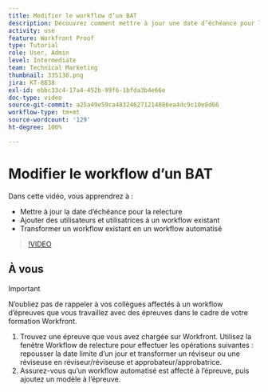 ```yaml
---
title: Modifier le workflow d’un BAT
description: Découvrez comment mettre à jour une date d’échéance pour la relecture, ajouter des utilisateurs et utilisatrices à un workflow existant et transformer un workflow existant en un workflow automatisé dans  [!DNL  Workfront].
activity: use
feature: Workfront Proof
type: Tutorial
role: User, Admin
level: Intermediate
team: Technical Marketing
thumbnail: 335138.png
jira: KT-8838
exl-id: ebbc33c4-17a4-452b-99f6-1bfda3b4e66e
doc-type: video
source-git-commit: a25a49e59ca483246271214886ea4dc9c10e8d66
workflow-type: tm+mt
source-wordcount: '129'
ht-degree: 100%

---
```


# Modifier le workflow d’un BAT

Dans cette vidéo, vous apprendrez à :

* Mettre à jour la date d’échéance pour la relecture
* Ajouter des utilisateurs et utilisatrices à un workflow existant
* Transformer un workflow existant en un workflow automatisé

>[!VIDEO](https://video.tv.adobe.com/v/335138/?quality=12&learn=on)

## À vous

>[!IMPORTANT]
>
>N’oubliez pas de rappeler à vos collègues affectés à un workflow d’épreuves que vous travaillez avec des épreuves dans le cadre de votre formation Workfront.

1. Trouvez une épreuve que vous avez chargée sur Workfront. Utilisez la fenêtre Workflow de relecture pour effectuer les opérations suivantes : repousser la date limite d’un jour et transformer un réviseur ou une réviseuse en réviseur/réviseuse et approbateur/approbatrice.
1. Assurez-vous qu’un workflow automatisé est affecté à l’épreuve, puis ajoutez un modèle à l’épreuve.



<!--
## Learn more
* Add stages and users to an automated workflow on a proof
* Convert a basic workflow to an automated workflow on a proof
* Create or edit an automated workflow for an existing proof
* Edit proof stages and reviewers
-->
